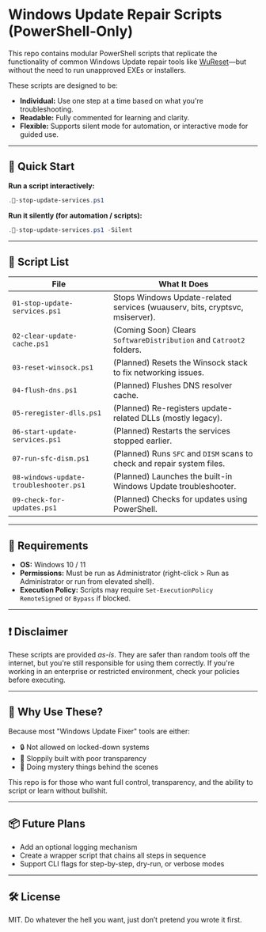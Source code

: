 # Windows Update Repair Scripts (PowerShell-Only)

This repo contains modular PowerShell scripts that replicate the functionality of common Windows Update repair tools like [WuReset](https://wureset.com/)—but without the need to run unapproved EXEs or installers.

These scripts are designed to be:
- **Individual:** Use one step at a time based on what you're troubleshooting.
- **Readable:** Fully commented for learning and clarity.
- **Flexible:** Supports silent mode for automation, or interactive mode for guided use.

---

## 🚀 Quick Start

**Run a script interactively:**
```powershell
.-stop-update-services.ps1
```

**Run it silently (for automation / scripts):**
```powershell
.-stop-update-services.ps1 -Silent
```

---

## 📜 Script List

| File | What It Does |
|------|--------------|
| `01-stop-update-services.ps1` | Stops Windows Update-related services (wuauserv, bits, cryptsvc, msiserver). |
| `02-clear-update-cache.ps1` | (Coming Soon) Clears `SoftwareDistribution` and `Catroot2` folders. |
| `03-reset-winsock.ps1` | (Planned) Resets the Winsock stack to fix networking issues. |
| `04-flush-dns.ps1` | (Planned) Flushes DNS resolver cache. |
| `05-reregister-dlls.ps1` | (Planned) Re-registers update-related DLLs (mostly legacy). |
| `06-start-update-services.ps1` | (Planned) Restarts the services stopped earlier. |
| `07-run-sfc-dism.ps1` | (Planned) Runs `SFC` and `DISM` scans to check and repair system files. |
| `08-windows-update-troubleshooter.ps1` | (Planned) Launches the built-in Windows Update troubleshooter. |
| `09-check-for-updates.ps1` | (Planned) Checks for updates using PowerShell. |

---

## 🧰 Requirements

- **OS:** Windows 10 / 11
- **Permissions:** Must be run as Administrator (right-click > Run as Administrator or run from elevated shell).
- **Execution Policy:** Scripts may require `Set-ExecutionPolicy RemoteSigned` or `Bypass` if blocked.

---

## ❗ Disclaimer

These scripts are provided *as-is*. They are safer than random tools off the internet, but you're still responsible for using them correctly. If you're working in an enterprise or restricted environment, check your policies before executing.

---

## 🧠 Why Use These?

Because most "Windows Update Fixer" tools are either:
- 🔒 Not allowed on locked-down systems
- 🤡 Sloppily built with poor transparency
- 🤫 Doing mystery things behind the scenes

This repo is for those who want full control, transparency, and the ability to script or learn without bullshit.

---

## 📦 Future Plans

- Add an optional logging mechanism
- Create a wrapper script that chains all steps in sequence
- Support CLI flags for step-by-step, dry-run, or verbose modes

---

## 🛠️ License

MIT. Do whatever the hell you want, just don’t pretend you wrote it first.

